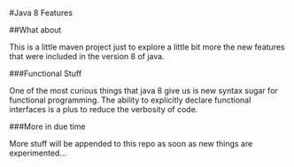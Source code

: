 #Java 8 Features

##What about

This is a little maven project just to explore a little bit more the new features that were included in the version 8 of java.

###Functional Stuff

One of the most curious things that java 8 give us is new syntax sugar for functional programming. The ability to explicitly declare functional interfaces is a plus to reduce the verbosity of code.


###More in due time

More stuff will be appended to this repo as soon as new things are experimented...
